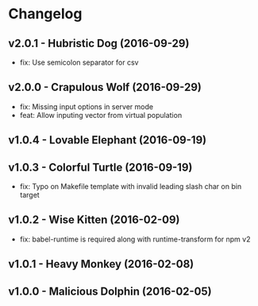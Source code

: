 Changelog
=========

v2.0.1 - Hubristic Dog (2016-09-29) 
----------------------------------------------------------------------

  - fix: Use semicolon separator for csv


v2.0.0 - Crapulous Wolf (2016-09-29) 
----------------------------------------------------------------------

  - fix: Missing input options in server mode
  - feat: Allow inputing vector from virtual population


v1.0.4 - Lovable Elephant (2016-09-19) 
----------------------------------------------------------------------



v1.0.3 - Colorful Turtle (2016-09-19) 
----------------------------------------------------------------------

  - fix: Typo on Makefile template with invalid leading slash char on bin target


v1.0.2 - Wise Kitten (2016-02-09) 
----------------------------------------------------------------------

  - fix: babel-runtime is required along with runtime-transform for npm v2


v1.0.1 - Heavy Monkey (2016-02-08) 
----------------------------------------------------------------------



v1.0.0 - Malicious Dolphin (2016-02-05) 
----------------------------------------------------------------------



